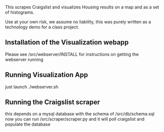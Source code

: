 This scrapes Craigslist and visualizes Housing results on a map and as a set of histograms.

Use at your own risk, we assume no liability, this was purely written as a technology demo for a class project.

## Installation of the Visualization webapp

Please see /src/webserver/INSTALL for instructions on 
getting the webserver running

## Running Visualization App 

just launch ./webserver.sh

## Running the Craigslist scraper

this depends on a mysql database with the schema of /src/db/schema.sql
now you can run /src/scraper/scraper.py and it will poll craigslist and populate the database